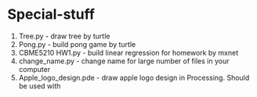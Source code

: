 # Special-stuff
1. Tree.py - draw tree by turtle
2. Pong.py - build pong game by turtle
3. CBME5210 HW1.py - build linear regression for homework by mxnet
4. change_name.py - change name for large number of files in your computer 
5. Apple_logo_design.pde - draw apple logo design in Processing. Should be used with 
